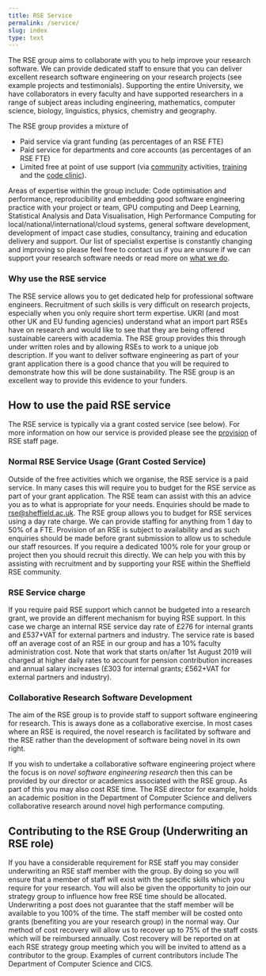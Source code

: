 ```yaml
---
title: RSE Service
permalink: /service/
slug: index
type: text
---
```


The RSE group aims to collaborate with you to help improve your research software. We can provide dedicated staff to ensure that you can deliver excellent research software engineering on your research projects (see example projects and testimonials). Supporting the entire University, we have collaborators in every faculty and have supported researchers in a range of subject areas including engineering, mathematics, computer science, biology, linguistics, physics, chemistry and geography. 

The RSE group provides a mixture of 

* Paid service via grant funding (as percentages of an RSE FTE)
* Paid service for departments and core accounts (as percentages of an RSE FTE)
* Limited free at point of use support (via [community](../community) activities, [training](../training) and the [code clinic](../support)). 

Areas of expertise within the group include: Code optimisation and performance, reproducibility and embedding good software engineering practice with your project or team, GPU computing and Deep Learning, Statistical Analysis and Data Visualisation, High Performance Computing for local/national/international/cloud systems, general software development, development of impact case studies, consultancy, training and education delivery and support. Our list of specialist expertise is constantly changing and improving so please feel free to contact us if you are unsure if we can support your research software needs or read more on [what we do](./activities).

   
### Why use the RSE service

The RSE service allows you to get dedicated help for professional software engineers. Recruitment of such skills is very difficult on research projects, especially when you only require short term expertise. UKRI (and most other UK and EU funding agencies) understand what an import part RSEs have on research and would like to see that they are being offered sustainable careers with academia. The RSE group provides this through under written roles and by allowing RSEs to work to a unique job description. If you want to deliver software engineering as part of your grant application there is a good chance that you will be required to demonstrate how this will be done sustainability. The RSE group is an excellent way to provide this evidence to your funders.

## How to use the paid RSE service

The RSE service is typically via a grant costed service (see below). For more information on how our service is provided please see the [provision](provision) of RSE staff page.

### Normal RSE Service Usage (Grant Costed Service)

Outside of the free activities which we organise, the RSE service is a paid service. In many cases this will require you to budget for the RSE service as part of your grant application. The RSE team can assist with this an advice you as to what is appropriate for your needs. Enquiries should be made to rse@sheffield.ac.uk. The RSE group allows you to budget for RSE services using a day rate charge. We can provide staffing for anything from 1 day to 50% of a FTE. Provision of an RSE is subject to availability and as such enquiries should be made before grant submission to allow us to schedule our staff resources. If you require a dedicated 100% role for your group or project then you should recruit this directly. We can help you with this by assisting with recruitment and by supporting your RSE within the Sheffield RSE community.

### RSE Service charge

If you require paid RSE support which cannot be budgeted into a research grant,
we provide an different mechanism for buying RSE support.
In this case we charge
an internal RSE service day rate of £276 for internal grants and
£537+VAT for external partners and industry.
The service rate is based off an average cost of an RSE in our group and 
has a 10% faculty administration cost.
Note that work that starts on/after 1st August 2019 will charged at higher daily rates to 
account for pension contribution increases and annual salary increases 
(£303 for internal grants; £562+VAT for external partners and industry).

### Collaborative Research Software Development

The aim of the RSE group is to provide staff to support software engineering for research. This is aways done as a collaborative exercise. In most cases where an RSE is required, the novel research is facilitated by software and the RSE rather than the development of software being novel in its own right.
	
If you wish to undertake a collaborative software engineering project where the focus is on *novel software engineering research* then this can be provided by our director or academics associated with the RSE group. As part of this you may also cost RSE time. The RSE director for example, holds an academic position in the Department of Computer Science and delivers collaborative research around novel high performance computing.
    

## Contributing to the RSE Group (Underwriting an RSE role)

If you have a considerable requirement for RSE staff you may consider underwriting an RSE staff member with the group. By doing so you will ensure that a member of staff will exist with the specific skills which you require for your research. You will also be given the opportunity to join our strategy group to influence how free RSE time should be allocated. Underwriting a post does not guarantee that the staff member will be available to you 100% of the time. The staff member will be costed onto grants (benefiting you are your research group) in the normal way. Our method of cost recovery will allow us to recover up to 75% of the staff costs which will be reimbursed annually. Cost recovery will be reported on at each RSE strategy group meeting which you will be invited to attend as a contributor to the group. Examples of current contributors include The Department of Computer Science and CICS.


